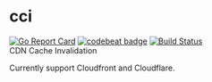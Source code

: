 # cci
[![Go Report Card](https://goreportcard.com/badge/github.com/artemnikitin/cci)](https://goreportcard.com/report/github.com/artemnikitin/cci)   [![codebeat badge](https://codebeat.co/badges/41e5be9d-a578-4bd0-87d4-5ffc564e38f0)](https://codebeat.co/projects/github-com-artemnikitin-cci)   [![Build Status](https://travis-ci.org/artemnikitin/cci.svg?branch=master)](https://travis-ci.org/artemnikitin/cci)   
CDN Cache Invalidation

Currently support Cloudfront and Cloudflare.

